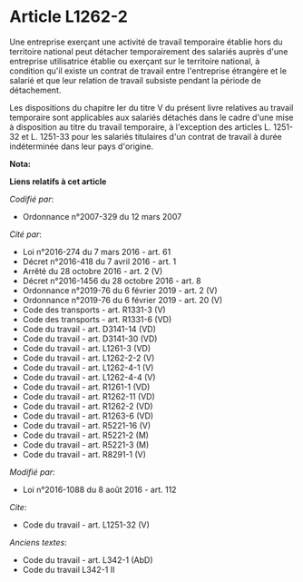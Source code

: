 # Article L1262-2

Une entreprise exerçant une activité de travail temporaire établie hors du territoire national peut détacher temporairement
des salariés auprès d'une entreprise utilisatrice établie ou exerçant sur le territoire national, à condition qu'il existe un
contrat de travail entre l'entreprise étrangère et le salarié et que leur relation de travail subsiste pendant la période de
détachement. 

Les dispositions du chapitre Ier du titre V du présent livre relatives au travail temporaire sont applicables aux salariés
détachés dans le cadre d'une mise à disposition au titre du travail temporaire, à l'exception des articles L. 1251-32 et L.
1251-33 pour les salariés titulaires d'un contrat de travail à durée indéterminée dans leur pays d'origine.

**Nota:**



**Liens relatifs à cet article**

_Codifié par_:

  - Ordonnance n°2007-329 du 12 mars 2007

_Cité par_:

  - Loi n°2016-274 du 7 mars 2016 - art. 61
  - Décret n°2016-418 du 7 avril 2016 - art. 1
  - Arrêté du 28 octobre 2016 - art. 2 (V)
  - Décret n°2016-1456 du 28 octobre 2016 - art. 8
  - Ordonnance n°2019-76 du 6 février 2019 - art. 2 (V)
  - Ordonnance n°2019-76 du 6 février 2019 - art. 20 (V)
  - Code des transports - art. R1331-3 (V)
  - Code des transports - art. R1331-6 (VD)
  - Code du travail - art. D3141-14 (VD)
  - Code du travail - art. D3141-30 (VD)
  - Code du travail - art. L1261-3 (VD)
  - Code du travail - art. L1262-2-2 (V)
  - Code du travail - art. L1262-4-1 (V)
  - Code du travail - art. L1262-4-4 (V)
  - Code du travail - art. R1261-1 (VD)
  - Code du travail - art. R1262-11 (VD)
  - Code du travail - art. R1262-2 (VD)
  - Code du travail - art. R1263-6 (VD)
  - Code du travail - art. R5221-16 (V)
  - Code du travail - art. R5221-2 (M)
  - Code du travail - art. R5221-3 (M)
  - Code du travail - art. R8291-1 (V)

_Modifié par_:

  - Loi n°2016-1088 du 8 août 2016 - art. 112

_Cite_:

  - Code du travail - art. L1251-32 (V)

_Anciens textes_:

  - Code du travail - art. L342-1 (AbD)
  - Code du travail L342-1 II
